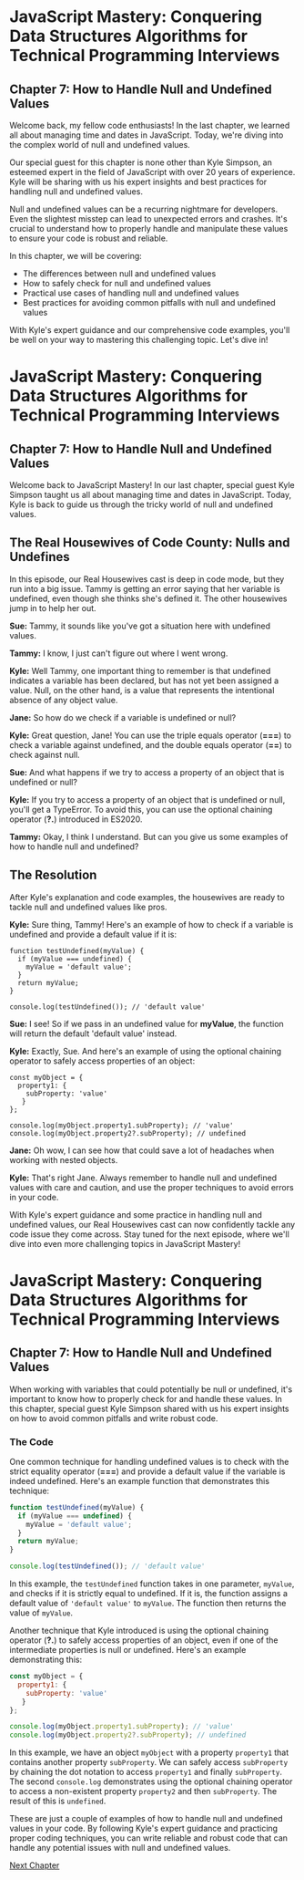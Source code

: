 # JavaScript Mastery: Conquering Data Structures Algorithms for Technical Programming Interviews

## Chapter 7: How to Handle Null and Undefined Values

Welcome back, my fellow code enthusiasts! In the last chapter, we learned all about managing time and dates in JavaScript. Today, we're diving into the complex world of null and undefined values. 

Our special guest for this chapter is none other than Kyle Simpson, an esteemed expert in the field of JavaScript with over 20 years of experience. Kyle will be sharing with us his expert insights and best practices for handling null and undefined values.

Null and undefined values can be a recurring nightmare for developers. Even the slightest misstep can lead to unexpected errors and crashes. It's crucial to understand how to properly handle and manipulate these values to ensure your code is robust and reliable.

In this chapter, we will be covering:

- The differences between null and undefined values
- How to safely check for null and undefined values
- Practical use cases of handling null and undefined values
- Best practices for avoiding common pitfalls with null and undefined values

With Kyle's expert guidance and our comprehensive code examples, you'll be well on your way to mastering this challenging topic. Let's dive in!
# JavaScript Mastery: Conquering Data Structures Algorithms for Technical Programming Interviews

## Chapter 7: How to Handle Null and Undefined Values

Welcome back to JavaScript Mastery! In our last chapter, special guest Kyle Simpson taught us all about managing time and dates in JavaScript. Today, Kyle is back to guide us through the tricky world of null and undefined values.

## The Real Housewives of Code County: Nulls and Undefines

In this episode, our Real Housewives cast is deep in code mode, but they run into a big issue. Tammy is getting an error saying that her variable is undefined, even though she thinks she's defined it. The other housewives jump in to help her out.

**Sue:** Tammy, it sounds like you've got a situation here with undefined values. 

**Tammy:** I know, I just can't figure out where I went wrong. 

**Kyle:** Well Tammy, one important thing to remember is that undefined indicates a variable has been declared, but has not yet been assigned a value. Null, on the other hand, is a value that represents the intentional absence of any object value.

**Jane:** So how do we check if a variable is undefined or null? 

**Kyle:** Great question, Jane! You can use the triple equals operator (**===**) to check a variable against undefined, and the double equals operator (**==**) to check against null. 

**Sue:** And what happens if we try to access a property of an object that is undefined or null? 

**Kyle:** If you try to access a property of an object that is undefined or null, you'll get a TypeError. To avoid this, you can use the optional chaining operator (**?.**) introduced in ES2020.

**Tammy:** Okay, I think I understand. But can you give us some examples of how to handle null and undefined? 

## The Resolution

After Kyle's explanation and code examples, the housewives are ready to tackle null and undefined values like pros.

**Kyle:** Sure thing, Tammy! Here's an example of how to check if a variable is undefined and provide a default value if it is:

```
function testUndefined(myValue) {
  if (myValue === undefined) {
    myValue = 'default value';
  }
  return myValue;
}

console.log(testUndefined()); // 'default value'
```

**Sue:** I see! So if we pass in an undefined value for **myValue**, the function will return the default 'default value' instead.

**Kyle:** Exactly, Sue. And here's an example of using the optional chaining operator to safely access properties of an object:

```
const myObject = {
  property1: {
    subProperty: 'value'
   }
};

console.log(myObject.property1.subProperty); // 'value'
console.log(myObject.property2?.subProperty); // undefined
```

**Jane:** Oh wow, I can see how that could save a lot of headaches when working with nested objects.

**Kyle:** That's right Jane. Always remember to handle null and undefined values with care and caution, and use the proper techniques to avoid errors in your code.

With Kyle's expert guidance and some practice in handling null and undefined values, our Real Housewives cast can now confidently tackle any code issue they come across. Stay tuned for the next episode, where we'll dive into even more challenging topics in JavaScript Mastery!
# JavaScript Mastery: Conquering Data Structures Algorithms for Technical Programming Interviews

## Chapter 7: How to Handle Null and Undefined Values

When working with variables that could potentially be null or undefined, it's important to know how to properly check for and handle these values. In this chapter, special guest Kyle Simpson shared with us his expert insights on how to avoid common pitfalls and write robust code.

### The Code

One common technique for handling undefined values is to check with the strict equality operator (**===**) and provide a default value if the variable is indeed undefined. Here's an example function that demonstrates this technique:

```javascript
function testUndefined(myValue) {
  if (myValue === undefined) {
    myValue = 'default value';
  }
  return myValue;
}

console.log(testUndefined()); // 'default value'
```

In this example, the `testUndefined` function takes in one parameter, `myValue`, and checks if it is strictly equal to undefined. If it is, the function assigns a default value of `'default value'` to `myValue`. The function then returns the value of `myValue`.

Another technique that Kyle introduced is using the optional chaining operator (**?.**) to safely access properties of an object, even if one of the intermediate properties is null or undefined. Here's an example demonstrating this:

```javascript
const myObject = {
  property1: {
    subProperty: 'value'
   }
};

console.log(myObject.property1.subProperty); // 'value'
console.log(myObject.property2?.subProperty); // undefined
```

In this example, we have an object `myObject` with a property `property1` that contains another property `subProperty`. We can safely access `subProperty` by chaining the dot notation to access `property1` and finally `subProperty`. The second `console.log` demonstrates using the optional chaining operator to access a non-existent property `property2` and then `subProperty`. The result of this is `undefined`. 

These are just a couple of examples of how to handle null and undefined values in your code. By following Kyle's expert guidance and practicing proper coding techniques, you can write reliable and robust code that can handle any potential issues with null and undefined values.


[Next Chapter](08_Chapter08.md)